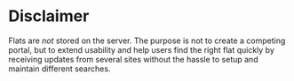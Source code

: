 # Disclaimer

Flats are *not* stored on the server. The purpose is not to create a competing portal, but to extend usability and help users find the right flat quickly by receiving updates from several sites without the hassle to setup and maintain different searches.